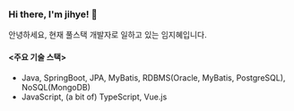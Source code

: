 ### Hi there, I'm jihye! 👋

안녕하세요, 현재 풀스택 개발자로 일하고 있는 임지혜입니다.

#### <주요 기술 스택>
- Java, SpringBoot, JPA, MyBatis, RDBMS(Oracle, MyBatis, PostgreSQL), NoSQL(MongoDB)
- JavaScript, (a bit of) TypeScript, Vue.js



<!--
**jyebe9034/jyebe9034** is a ✨ _special_ ✨ repository because its `README.md` (this file) appears on your GitHub profile.

Here are some ideas to get you started:


Hi, I'm jihye, a passionate self-taught backend web developer from Korea.

- 🔭 I’m currently working on ...
- 🌱 I’m currently learning ...
- 👯 I’m looking to collaborate on ...
- 🤔 I’m looking for help with ...
- 💬 Ask me about ...
- 📫 How to reach me: ...
- 😄 Pronouns: ...
- ⚡ Fun fact: ...
-->
